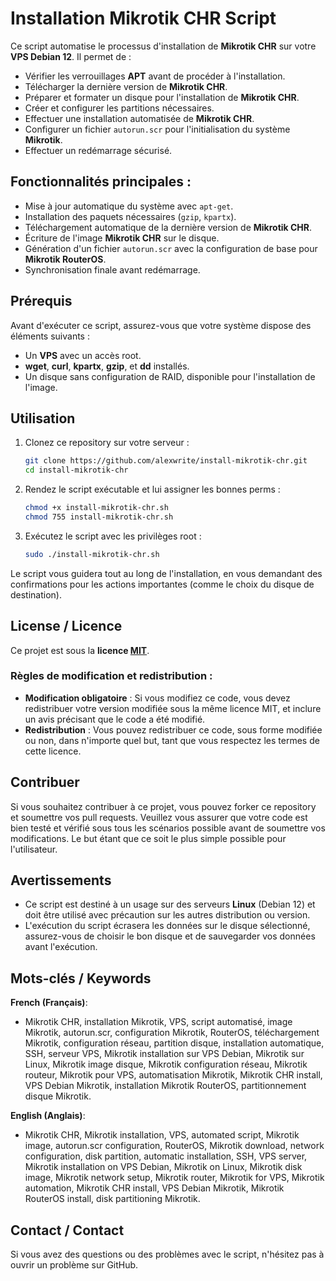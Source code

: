# Installation Mikrotik CHR Script

Ce script automatise le processus d'installation de **Mikrotik CHR** sur votre **VPS Debian 12**. Il permet de :

- Vérifier les verrouillages **APT** avant de procéder à l'installation.
- Télécharger la dernière version de **Mikrotik CHR**.
- Préparer et formater un disque pour l'installation de **Mikrotik CHR**.
- Créer et configurer les partitions nécessaires.
- Effectuer une installation automatisée de **Mikrotik CHR**.
- Configurer un fichier `autorun.scr` pour l'initialisation du système **Mikrotik**.
- Effectuer un redémarrage sécurisé.

## Fonctionnalités principales :

- Mise à jour automatique du système avec `apt-get`.
- Installation des paquets nécessaires (`gzip`, `kpartx`).
- Téléchargement automatique de la dernière version de **Mikrotik CHR**.
- Écriture de l'image **Mikrotik CHR** sur le disque.
- Génération d'un fichier `autorun.scr` avec la configuration de base pour **Mikrotik RouterOS**.
- Synchronisation finale avant redémarrage.

## Prérequis

Avant d'exécuter ce script, assurez-vous que votre système dispose des éléments suivants :

- Un **VPS** avec un accès root.
- **wget**, **curl**, **kpartx**, **gzip**, et **dd** installés.
- Un disque sans configuration de RAID, disponible pour l'installation de l'image.

## Utilisation

1. Clonez ce repository sur votre serveur :

    ```bash
    git clone https://github.com/alexwrite/install-mikrotik-chr.git
    cd install-mikrotik-chr
    ```

2. Rendez le script exécutable et lui assigner les bonnes perms :

    ```bash
    chmod +x install-mikrotik-chr.sh
    chmod 755 install-mikrotik-chr.sh
    ```

3. Exécutez le script avec les privilèges root :

    ```bash
    sudo ./install-mikrotik-chr.sh
    ```

Le script vous guidera tout au long de l'installation, en vous demandant des confirmations pour les actions importantes (comme le choix du disque de destination).

## License / Licence

Ce projet est sous la **licence [MIT](https://opensource.org/licenses/MIT)**.

### Règles de modification et redistribution :

- **Modification obligatoire** : Si vous modifiez ce code, vous devez redistribuer votre version modifiée sous la même licence MIT, et inclure un avis précisant que le code a été modifié.
- **Redistribution** : Vous pouvez redistribuer ce code, sous forme modifiée ou non, dans n'importe quel but, tant que vous respectez les termes de cette licence.

## Contribuer

Si vous souhaitez contribuer à ce projet, vous pouvez forker ce repository et soumettre vos pull requests. Veuillez vous assurer que votre code est bien testé et vérifié sous tous les scénarios possible avant de soumettre vos modifications. Le but étant que ce soit le plus simple possible pour l'utilisateur.

## Avertissements

- Ce script est destiné à un usage sur des serveurs **Linux** (Debian 12) et doit être utilisé avec précaution sur les autres distribution ou version.
- L'exécution du script écrasera les données sur le disque sélectionné, assurez-vous de choisir le bon disque et de sauvegarder vos données avant l'exécution.

## Mots-clés / Keywords

**French (Français)**:
- Mikrotik CHR, installation Mikrotik, VPS, script automatisé, image Mikrotik, autorun.scr, configuration Mikrotik, RouterOS, téléchargement Mikrotik, configuration réseau, partition disque, installation automatique, SSH, serveur VPS, Mikrotik installation sur VPS Debian, Mikrotik sur Linux, Mikrotik image disque, Mikrotik configuration réseau, Mikrotik routeur, Mikrotik pour VPS, automatisation Mikrotik, Mikrotik CHR install, VPS Debian Mikrotik, installation Mikrotik RouterOS, partitionnement disque Mikrotik.

**English (Anglais)**:
- Mikrotik CHR, Mikrotik installation, VPS, automated script, Mikrotik image, autorun.scr configuration, RouterOS, Mikrotik download, network configuration, disk partition, automatic installation, SSH, VPS server, Mikrotik installation on VPS Debian, Mikrotik on Linux, Mikrotik disk image, Mikrotik network setup, Mikrotik router, Mikrotik for VPS, Mikrotik automation, Mikrotik CHR install, VPS Debian Mikrotik, Mikrotik RouterOS install, disk partitioning Mikrotik.

## Contact / Contact

Si vous avez des questions ou des problèmes avec le script, n'hésitez pas à ouvrir un problème sur GitHub.

